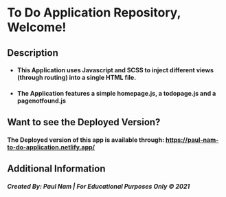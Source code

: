 # To Do Application Repository, Welcome!

## Description
- #### This Application uses Javascript and SCSS to inject different views (through routing) into a single HTML file. 
- #### The Application features a simple homepage.js, a todopage.js and a pagenotfound.js

## Want to see the Deployed Version?
#### The Deployed version of this app is available through: https://paul-nam-to-do-application.netlify.app/

## Additional Information
##### Created By: Paul Nam | For Educational Purposes Only &copy; 2021
